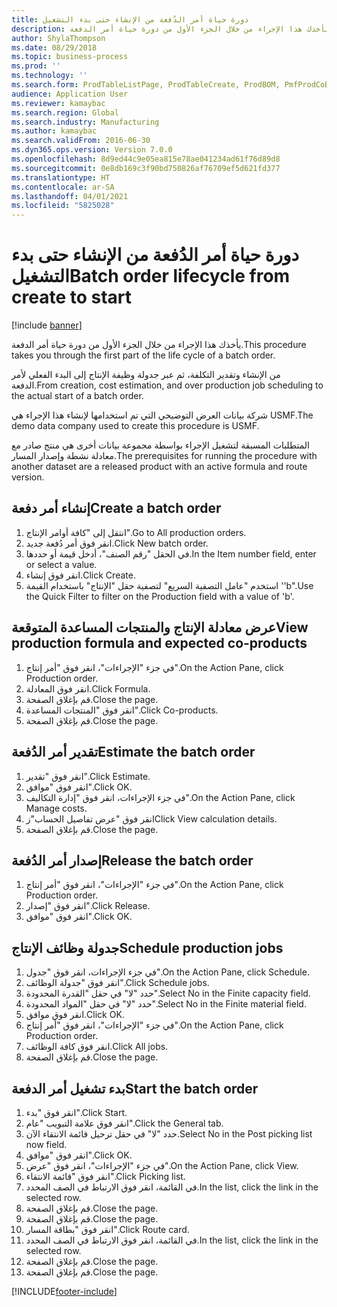 ```yaml
---
title: دورة حياة أمر الدُفعة من الإنشاء حتى بدء التشغيل
description: يأخذك هذا الإجراء من خلال الجزء الأول من دورة حياة أمر الدفعة.
author: ShylaThompson
ms.date: 08/29/2018
ms.topic: business-process
ms.prod: ''
ms.technology: ''
ms.search.form: ProdTableListPage, ProdTableCreate, ProdBOM, PmfProdCoBy, ProdParmCostEstimation, ProdCalcTrans, ProdParmRelease, ProdSchedule, ProdRouteJob, ProdParmStartUp, ProdJournalTransBOM, ProdJournalTransRoute
audience: Application User
ms.reviewer: kamaybac
ms.search.region: Global
ms.search.industry: Manufacturing
ms.author: kamaybac
ms.search.validFrom: 2016-06-30
ms.dyn365.ops.version: Version 7.0.0
ms.openlocfilehash: 8d9ed44c9e05ea815e78ae041234ad61f76d89d8
ms.sourcegitcommit: 0e8db169c3f90bd750826af76709ef5d621fd377
ms.translationtype: HT
ms.contentlocale: ar-SA
ms.lasthandoff: 04/01/2021
ms.locfileid: "5825028"
---
```

# <a name="batch-order-lifecycle-from-create-to-start"></a><span data-ttu-id="16cde-103">دورة حياة أمر الدُفعة من الإنشاء حتى بدء التشغيل</span><span class="sxs-lookup"><span data-stu-id="16cde-103">Batch order lifecycle from create to start</span></span>

[!include [banner](../../includes/banner.md)]

<span data-ttu-id="16cde-104">يأخذك هذا الإجراء من خلال الجزء الأول من دورة حياة أمر الدفعة.</span><span class="sxs-lookup"><span data-stu-id="16cde-104">This procedure takes you through the first part of the life cycle of a batch order.</span></span>

<span data-ttu-id="16cde-105">من الإنشاء وتقدير التكلفة، ثم عبر جدولة وظيفة الإنتاج إلى البدء الفعلي لأمر الدفعة.</span><span class="sxs-lookup"><span data-stu-id="16cde-105">From creation, cost estimation, and over production job scheduling to the actual start of a batch order.</span></span>



<span data-ttu-id="16cde-106">شركة بيانات العرض التوضيحي التي تم استخدامها لإنشاء هذا الإجراء هي USMF.</span><span class="sxs-lookup"><span data-stu-id="16cde-106">The demo data company used to create this procedure is USMF.</span></span> 



<span data-ttu-id="16cde-107">المتطلبات المسبقة لتشغيل الإجراء بواسطة مجموعة بيانات أخرى هي منتج صادر مع معادلة نشطة وإصدار المسار.</span><span class="sxs-lookup"><span data-stu-id="16cde-107">The prerequisites for running the procedure with another dataset are a released product with an active formula and route version.</span></span>


## <a name="create-a-batch-order"></a><span data-ttu-id="16cde-108">إنشاء أمر دفعة</span><span class="sxs-lookup"><span data-stu-id="16cde-108">Create a batch order</span></span>
1. <span data-ttu-id="16cde-109">انتقل إلى "كافة أوامر الإنتاج".</span><span class="sxs-lookup"><span data-stu-id="16cde-109">Go to All production orders.</span></span>
2. <span data-ttu-id="16cde-110">انقر فوق أمر دُفعة جديد.</span><span class="sxs-lookup"><span data-stu-id="16cde-110">Click New batch order.</span></span>
3. <span data-ttu-id="16cde-111">في الحقل "رقم الصنف"، أدخل قيمة أو حددها.</span><span class="sxs-lookup"><span data-stu-id="16cde-111">In the Item number field, enter or select a value.</span></span>
4. <span data-ttu-id="16cde-112">انقر فوق إنشاء.</span><span class="sxs-lookup"><span data-stu-id="16cde-112">Click Create.</span></span>
5. <span data-ttu-id="16cde-113">استخدم "عامل التصفية السريع" لتصفية حقل "الإنتاج" باستخدام القيمة ''b".</span><span class="sxs-lookup"><span data-stu-id="16cde-113">Use the Quick Filter to filter on the Production field with a value of 'b'.</span></span>

## <a name="view-production-formula-and-expected-co-products"></a><span data-ttu-id="16cde-114">عرض معادلة الإنتاج والمنتجات المساعدة المتوقعة</span><span class="sxs-lookup"><span data-stu-id="16cde-114">View production formula and expected co-products</span></span>
1. <span data-ttu-id="16cde-115">في جزء "الإجراءات"، انقر فوق "أمر إنتاج".</span><span class="sxs-lookup"><span data-stu-id="16cde-115">On the Action Pane, click Production order.</span></span>
2. <span data-ttu-id="16cde-116">انقر فوق المعادلة.</span><span class="sxs-lookup"><span data-stu-id="16cde-116">Click Formula.</span></span>
3. <span data-ttu-id="16cde-117">قم بإغلاق الصفحة.</span><span class="sxs-lookup"><span data-stu-id="16cde-117">Close the page.</span></span>
4. <span data-ttu-id="16cde-118">انقر فوق "‏‫المنتجات المساعدة‬".</span><span class="sxs-lookup"><span data-stu-id="16cde-118">Click Co-products.</span></span>
5. <span data-ttu-id="16cde-119">قم بإغلاق الصفحة.</span><span class="sxs-lookup"><span data-stu-id="16cde-119">Close the page.</span></span>

## <a name="estimate-the-batch-order"></a><span data-ttu-id="16cde-120">تقدير أمر الدُفعة</span><span class="sxs-lookup"><span data-stu-id="16cde-120">Estimate the batch order</span></span>
1. <span data-ttu-id="16cde-121">انقر فوق "تقدير".</span><span class="sxs-lookup"><span data-stu-id="16cde-121">Click Estimate.</span></span>
2. <span data-ttu-id="16cde-122">انقر فوق "موافق".</span><span class="sxs-lookup"><span data-stu-id="16cde-122">Click OK.</span></span>
3. <span data-ttu-id="16cde-123">في جزء الإجراءات، انقر فوق "إدارة التكاليف‬".</span><span class="sxs-lookup"><span data-stu-id="16cde-123">On the Action Pane, click Manage costs.</span></span>
4. <span data-ttu-id="16cde-124">انقر فوق "عرض تفاصيل الحساب"ز</span><span class="sxs-lookup"><span data-stu-id="16cde-124">Click View calculation details.</span></span>
5. <span data-ttu-id="16cde-125">قم بإغلاق الصفحة.</span><span class="sxs-lookup"><span data-stu-id="16cde-125">Close the page.</span></span>

## <a name="release-the-batch-order"></a><span data-ttu-id="16cde-126">إصدار أمر الدُفعة</span><span class="sxs-lookup"><span data-stu-id="16cde-126">Release the batch order</span></span>
1. <span data-ttu-id="16cde-127">في جزء "الإجراءات"، انقر فوق "أمر إنتاج".</span><span class="sxs-lookup"><span data-stu-id="16cde-127">On the Action Pane, click Production order.</span></span>
2. <span data-ttu-id="16cde-128">انقر فوق "إصدار".</span><span class="sxs-lookup"><span data-stu-id="16cde-128">Click Release.</span></span>
3. <span data-ttu-id="16cde-129">انقر فوق "موافق".</span><span class="sxs-lookup"><span data-stu-id="16cde-129">Click OK.</span></span>

## <a name="schedule-production-jobs"></a><span data-ttu-id="16cde-130">جدولة وظائف الإنتاج</span><span class="sxs-lookup"><span data-stu-id="16cde-130">Schedule production jobs</span></span>
1. <span data-ttu-id="16cde-131">في جزء الإجراءات، انقر فوق "جدول".</span><span class="sxs-lookup"><span data-stu-id="16cde-131">On the Action Pane, click Schedule.</span></span>
2. <span data-ttu-id="16cde-132">انقر فوق "جدولة الوظائف".</span><span class="sxs-lookup"><span data-stu-id="16cde-132">Click Schedule jobs.</span></span>
3. <span data-ttu-id="16cde-133">حدد "لا" في حقل "القدرة المحدودة‬".</span><span class="sxs-lookup"><span data-stu-id="16cde-133">Select No in the Finite capacity field.</span></span>
4. <span data-ttu-id="16cde-134">حدد "لا" في حقل "المواد المحدودة‬".</span><span class="sxs-lookup"><span data-stu-id="16cde-134">Select No in the Finite material field.</span></span>
5. <span data-ttu-id="16cde-135">انقر فوق موافق.</span><span class="sxs-lookup"><span data-stu-id="16cde-135">Click OK.</span></span>
6. <span data-ttu-id="16cde-136">في جزء "الإجراءات"، انقر فوق "أمر إنتاج".</span><span class="sxs-lookup"><span data-stu-id="16cde-136">On the Action Pane, click Production order.</span></span>
7. <span data-ttu-id="16cde-137">انقر فوق كافة الوظائف.</span><span class="sxs-lookup"><span data-stu-id="16cde-137">Click All jobs.</span></span>
8. <span data-ttu-id="16cde-138">قم بإغلاق الصفحة.</span><span class="sxs-lookup"><span data-stu-id="16cde-138">Close the page.</span></span>

## <a name="start-the-batch-order"></a><span data-ttu-id="16cde-139">بدء تشغيل أمر الدفعة</span><span class="sxs-lookup"><span data-stu-id="16cde-139">Start the batch order</span></span>
1. <span data-ttu-id="16cde-140">انقر فوق "بدء".</span><span class="sxs-lookup"><span data-stu-id="16cde-140">Click Start.</span></span>
2. <span data-ttu-id="16cde-141">انقر فوق علامة التبويب "عام".</span><span class="sxs-lookup"><span data-stu-id="16cde-141">Click the General tab.</span></span>
3. <span data-ttu-id="16cde-142">حدد "لا" في حقل ترحيل قائمة الانتقاء الآن.</span><span class="sxs-lookup"><span data-stu-id="16cde-142">Select No in the Post picking list now field.</span></span>
4. <span data-ttu-id="16cde-143">انقر فوق "موافق".</span><span class="sxs-lookup"><span data-stu-id="16cde-143">Click OK.</span></span>
5. <span data-ttu-id="16cde-144">في جزء "الإجراءات"، انقر فوق "عرض".</span><span class="sxs-lookup"><span data-stu-id="16cde-144">On the Action Pane, click View.</span></span>
6. <span data-ttu-id="16cde-145">انقر فوق "قائمة الانتقاء".</span><span class="sxs-lookup"><span data-stu-id="16cde-145">Click Picking list.</span></span>
7. <span data-ttu-id="16cde-146">في القائمة، انقر فوق الارتباط في الصف المحدد.</span><span class="sxs-lookup"><span data-stu-id="16cde-146">In the list, click the link in the selected row.</span></span>
8. <span data-ttu-id="16cde-147">قم بإغلاق الصفحة.</span><span class="sxs-lookup"><span data-stu-id="16cde-147">Close the page.</span></span>
9. <span data-ttu-id="16cde-148">قم بإغلاق الصفحة.</span><span class="sxs-lookup"><span data-stu-id="16cde-148">Close the page.</span></span>
10. <span data-ttu-id="16cde-149">انقر فوق "بطاقة المسار".</span><span class="sxs-lookup"><span data-stu-id="16cde-149">Click Route card.</span></span>
11. <span data-ttu-id="16cde-150">في القائمة، انقر فوق الارتباط في الصف المحدد.</span><span class="sxs-lookup"><span data-stu-id="16cde-150">In the list, click the link in the selected row.</span></span>
12. <span data-ttu-id="16cde-151">قم بإغلاق الصفحة.</span><span class="sxs-lookup"><span data-stu-id="16cde-151">Close the page.</span></span>
13. <span data-ttu-id="16cde-152">قم بإغلاق الصفحة.</span><span class="sxs-lookup"><span data-stu-id="16cde-152">Close the page.</span></span>



[!INCLUDE[footer-include](../../../includes/footer-banner.md)]